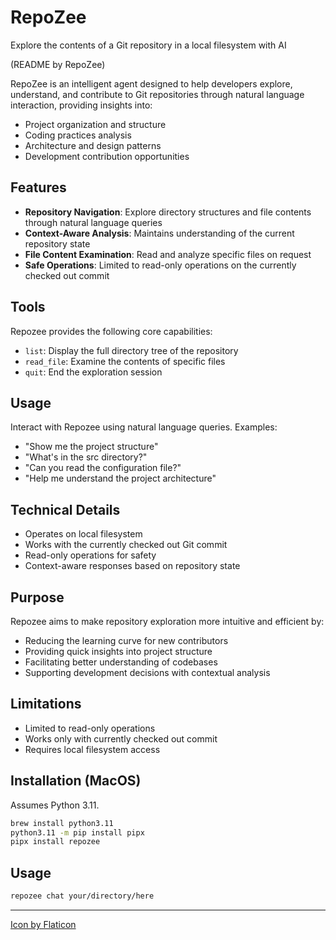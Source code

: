 # RepoZee

Explore the contents of a Git repository in a local filesystem with AI

(README by RepoZee)

RepoZee is an intelligent agent designed to help developers explore, understand, and contribute to Git repositories through natural language interaction, providing insights into:
- Project organization and structure
- Coding practices analysis
- Architecture and design patterns
- Development contribution opportunities

## Features

- **Repository Navigation**: Explore directory structures and file contents through natural language queries
- **Context-Aware Analysis**: Maintains understanding of the current repository state
- **File Content Examination**: Read and analyze specific files on request
- **Safe Operations**: Limited to read-only operations on the currently checked out commit

## Tools

Repozee provides the following core capabilities:
- `list`: Display the full directory tree of the repository
- `read_file`: Examine the contents of specific files
- `quit`: End the exploration session

## Usage

Interact with Repozee using natural language queries. Examples:
- "Show me the project structure"
- "What's in the src directory?"
- "Can you read the configuration file?"
- "Help me understand the project architecture"

## Technical Details

- Operates on local filesystem
- Works with the currently checked out Git commit
- Read-only operations for safety
- Context-aware responses based on repository state

## Purpose

Repozee aims to make repository exploration more intuitive and efficient by:
- Reducing the learning curve for new contributors
- Providing quick insights into project structure
- Facilitating better understanding of codebases
- Supporting development decisions with contextual analysis

## Limitations

- Limited to read-only operations
- Works only with currently checked out commit
- Requires local filesystem access

## Installation (MacOS)

Assumes Python 3.11.

```bash
brew install python3.11
python3.11 -m pip install pipx
pipx install repozee
```

## Usage

```bash
repozee chat your/directory/here
```

---

<a href="https://www.flaticon.com/free-icons/rabbit">Icon by Flaticon</a>


